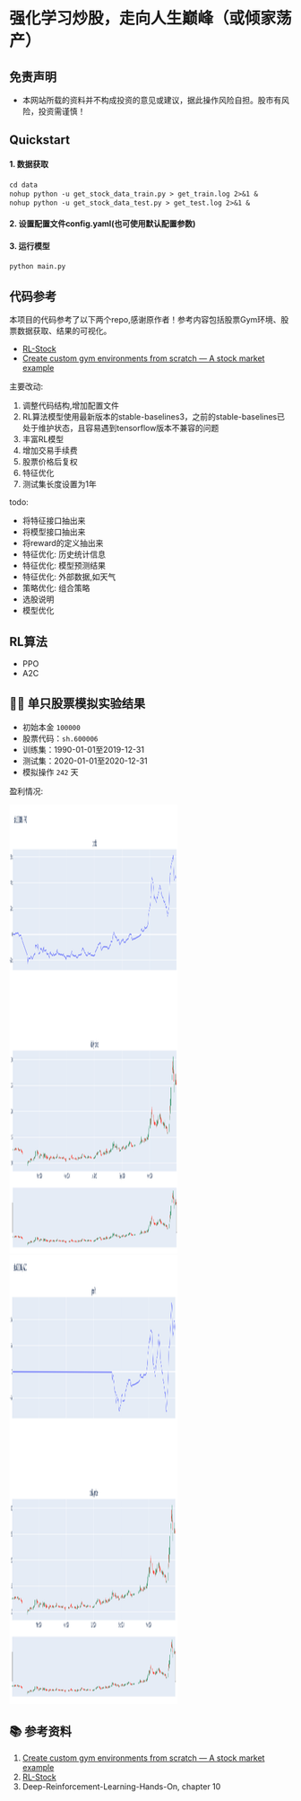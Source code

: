 # 强化学习炒股，走向人生巅峰（或倾家荡产）

## 免责声明
- 本网站所载的资料并不构成投资的意见或建议，据此操作风险自担。股市有风险，投资需谨慎！


## Quickstart
#### 1. 数据获取
```
cd data
nohup python -u get_stock_data_train.py > get_train.log 2>&1 &
nohup python -u get_stock_data_test.py > get_test.log 2>&1 &
```
#### 2. 设置配置文件config.yaml(也可使用默认配置参数)
#### 3. 运行模型
```
python main.py
```


## 代码参考
本项目的代码参考了以下两个repo,感谢原作者！参考内容包括股票Gym环境、股票数据获取、结果的可视化。
- [RL-Stock](https://github.com/wangshub/RL-Stock)
- [Create custom gym environments from scratch — A stock market example](https://towardsdatascience.com/creating-a-custom-openai-gym-environment-for-stock-trading-be532be3910e)

主要改动:
1. 调整代码结构,增加配置文件
2. RL算法模型使用最新版本的stable-baselines3，之前的stable-baselines已处于维护状态，且容易遇到tensorflow版本不兼容的问题
3. 丰富RL模型
4. 增加交易手续费
5. 股票价格后复权
6. 特征优化
7. 测试集长度设置为1年

todo:
- 将特征接口抽出来
- 将模型接口抽出来
- 将reward的定义抽出来
- 特征优化: 历史统计信息
- 特征优化: 模型预测结果
- 特征优化: 外部数据,如天气
- 策略优化: 组合策略
- 选股说明
- 模型优化

## RL算法
- PPO
- A2C

## 🕵️‍♀️ 单只股票模拟实验结果

- 初始本金 `100000`
- 股票代码：`sh.600006`
- 训练集：1990-01-01至2019-12-31
- 测试集：2020-01-01至2020-12-31
- 模拟操作 `242` 天

盈利情况:

<img src="img/sh.600006_PPO.png" width = "300" height = "800" alt="drawing"/>

<img src="img/sh.600006_A2C.png" width = "300" height = "800" alt="drawing"/>


## 📚 参考资料
1. [Create custom gym environments from scratch — A stock market example](https://towardsdatascience.com/creating-a-custom-openai-gym-environment-for-stock-trading-be532be3910e)
2. [RL-Stock](https://github.com/wangshub/RL-Stock)
3. Deep-Reinforcement-Learning-Hands-On, chapter 10
